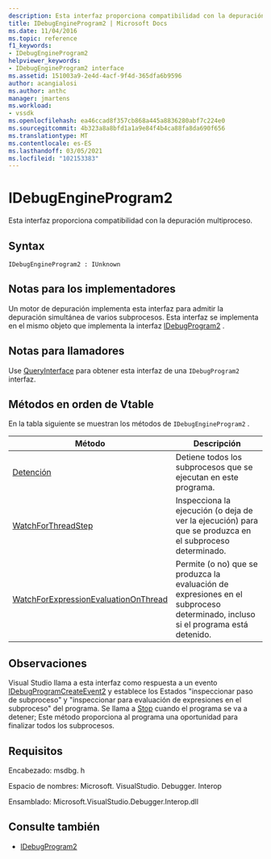 ```yaml
---
description: Esta interfaz proporciona compatibilidad con la depuración multiproceso.
title: IDebugEngineProgram2 | Microsoft Docs
ms.date: 11/04/2016
ms.topic: reference
f1_keywords:
- IDebugEngineProgram2
helpviewer_keywords:
- IDebugEngineProgram2 interface
ms.assetid: 151003a9-2e4d-4acf-9f4d-365dfa6b9596
author: acangialosi
ms.author: anthc
manager: jmartens
ms.workload:
- vssdk
ms.openlocfilehash: ea46ccad8f357cb868a445a8836280abf7c224e0
ms.sourcegitcommit: 4b323a8a8bfd1a1a9e84f4b4ca88fa8da690f656
ms.translationtype: MT
ms.contentlocale: es-ES
ms.lasthandoff: 03/05/2021
ms.locfileid: "102153383"
---
```

# <a name="idebugengineprogram2"></a>IDebugEngineProgram2
Esta interfaz proporciona compatibilidad con la depuración multiproceso.

## <a name="syntax"></a>Syntax

```
IDebugEngineProgram2 : IUnknown
```

## <a name="notes-for-implementers"></a>Notas para los implementadores
 Un motor de depuración implementa esta interfaz para admitir la depuración simultánea de varios subprocesos. Esta interfaz se implementa en el mismo objeto que implementa la interfaz [IDebugProgram2](../../../extensibility/debugger/reference/idebugprogram2.md) .

## <a name="notes-for-callers"></a>Notas para llamadores
 Use [QueryInterface](/cpp/atl/queryinterface) para obtener esta interfaz de una `IDebugProgram2` interfaz.

## <a name="methods-in-vtable-order"></a>Métodos en orden de Vtable
 En la tabla siguiente se muestran los métodos de `IDebugEngineProgram2` .

|Método|Descripción|
|------------|-----------------|
|[Detención](../../../extensibility/debugger/reference/idebugengineprogram2-stop.md)|Detiene todos los subprocesos que se ejecutan en este programa.|
|[WatchForThreadStep](../../../extensibility/debugger/reference/idebugengineprogram2-watchforthreadstep.md)|Inspecciona la ejecución (o deja de ver la ejecución) para que se produzca en el subproceso determinado.|
|[WatchForExpressionEvaluationOnThread](../../../extensibility/debugger/reference/idebugengineprogram2-watchforexpressionevaluationonthread.md)|Permite (o no) que se produzca la evaluación de expresiones en el subproceso determinado, incluso si el programa está detenido.|

## <a name="remarks"></a>Observaciones
 Visual Studio llama a esta interfaz como respuesta a un evento [IDebugProgramCreateEvent2](../../../extensibility/debugger/reference/idebugprogramcreateevent2.md) y establece los Estados "inspeccionar paso de subproceso" y "inspeccionar para evaluación de expresiones en el subproceso" del programa. Se llama a [Stop](../../../extensibility/debugger/reference/idebugengineprogram2-stop.md) cuando el programa se va a detener; Este método proporciona al programa una oportunidad para finalizar todos los subprocesos.

## <a name="requirements"></a>Requisitos
 Encabezado: msdbg. h

 Espacio de nombres: Microsoft. VisualStudio. Debugger. Interop

 Ensamblado: Microsoft.VisualStudio.Debugger.Interop.dll

## <a name="see-also"></a>Consulte también
- [IDebugProgram2](../../../extensibility/debugger/reference/idebugprogram2.md)
